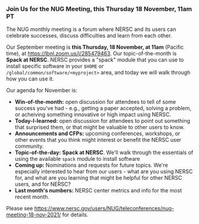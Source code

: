 ### Join Us for the NUG Meeting, this Thursday 18 November, 11am PT

The NUG monthly meeting is a forum where NERSC and its users can
celebrate successes, discuss difficulties and learn from each other. 

Our September meeting is **this Thursday, 18 November, at 11am** (Pacific time),
at <https://lbnl.zoom.us/j/285479463>. Our topic-of-the-month is 
**Spack at NERSC**. NERSC provides a "spack" module that you can use 
to install specific software in your `$HOME` or 
`/global/common/software/<myproject>` area, and today we will walk 
through how you can use it.

Our agenda for November is:

- **Win-of-the-month:** open discussion for attendees to tell of some 
  success you've had - e.g., getting a paper accepted, solving a problem, 
  or acheiving something innovative or high impact using NERSC.
- **Today-I-learned:** open discussion for attendees to point out something 
  that surprised them, or that might be valuable to other users to know.
- **Announcements and CFPs:** upcoming conferences, workshops, or other events
  that you think might interest or benefit the NERSC user community.
- **Topic-of-the-day:** **Spack at NERSC**. We'll walk through the essentials 
  of using the available `spack` module to install software 
- **Coming up:** Nominations and requests for future topics. We're
  especially interested to hear from our users - what are you using
  NERSC for, and what are you learning that might be helpful for other
  NERSC users, and for NERSC?
- **Last month's numbers:** NERSC center metrics and info for the most recent 
  month.

Please see <https://www.nersc.gov/users/NUG/teleconferences/nug-meeting-18-nov-2021/>
for details.
